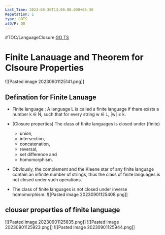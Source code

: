 ```yaml
---
Last_Time: 2023-08-30T13:00:00.000+05:30
Repetation: 1
type: GOTS
atQ/P: Q0
---
```

#TOC/LanguageClosure
[GO TS](https://uxkhzfstdjcborfuyyknhkhbyfnskrywvveioufkbjkupomnptjwvhbavkysuhi.vercel.app/gateoverflow.in/quiz/results.html?exam_id=347)

# Finite Lanauage and Theorem for Clsoure Properties
![[Pasted image 20230901125141.png]]
## Defination for Finite Lanuage
- Finite language : A language L is called a finite language if there exists a number k ∈ N, such that for every string w ∈ L, |w| ≤ k. 

- (Closure properties) The class of finite languages is closed under (finite) 
	- union, 
	- intersection, 
	- concatenation, 
	- reversal, 
	- set difference and 
	- homomorphism. 
	
- Obviously, the complement and the Kleene star of any finite language contain an infinite number of strings, thus the class of finite languages is not closed under such operations.

- The class of finite languages is not closed under inverse homomorphism.
![[Pasted image 20230901125408.png]]
## clouser properties of finite language
![[Pasted image 20230901125835.png]]
![[Pasted image 20230901125923.png]]
![[Pasted image 20230901125944.png]]
